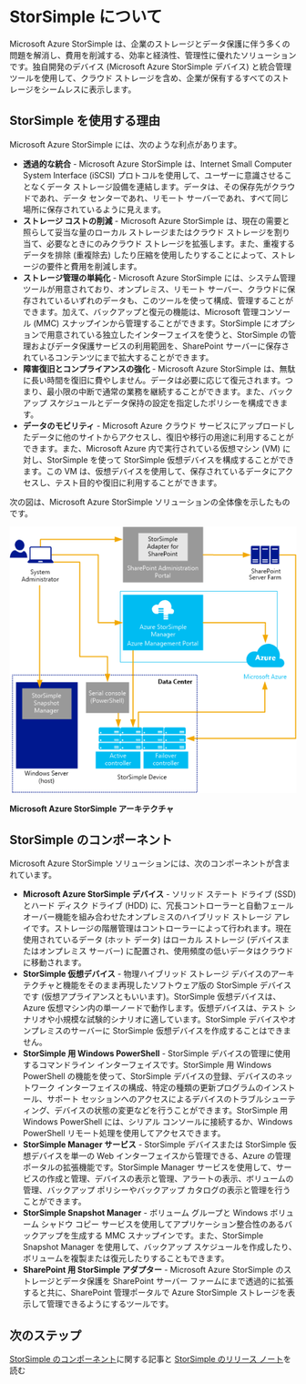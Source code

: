 ﻿<properties 
   pageTitle="StorSimple について" 
   description="StorSimple の機能、アーキテクチャ、コンポーネントについて説明します。" 
   services="storsimple" 
   documentationCenter="NA" 
   authors="SharS" 
   manager="AdinaH" 
   editor=""/>

<tags
   ms.service="storsimple"
   ms.devlang="NA"
   ms.topic="article"
   ms.tgt_pltfrm="NA"
   ms.workload="TBD" 
   ms.date="02/17/2015"
   ms.author="v-sharos@microsoft.com"/>

# StorSimple について 

Microsoft Azure StorSimple は、企業のストレージとデータ保護に伴う多くの問題を解消し、費用を削減する、効率と経済性、管理性に優れたソリューションです。独自開発のデバイス (Microsoft Azure StorSimple デバイス) と統合管理ツールを使用して、クラウド ストレージを含め、企業が保有するすべてのストレージをシームレスに表示します。

## StorSimple を使用する理由

Microsoft Azure StorSimple には、次のような利点があります。

- **透過的な統合** - Microsoft Azure StorSimple は、Internet Small Computer System Interface (iSCSI) プロトコルを使用して、ユーザーに意識させることなくデータ ストレージ設備を連結します。データは、その保存先がクラウドであれ、データ センターであれ、リモート サーバーであれ、すべて同じ場所に保存されているように見えます。
- **ストレージ コストの削減** - Microsoft Azure StorSimple は、現在の需要と照らして妥当な量のローカル ストレージまたはクラウド ストレージを割り当て、必要なときにのみクラウド ストレージを拡張します。また、重複するデータを排除 (重複除去) したり圧縮を使用したりすることによって、ストレージの要件と費用を削減します。
- **ストレージ管理の単純化** - Microsoft Azure StorSimple には、システム管理ツールが用意されており、オンプレミス、リモート サーバー、クラウドに保存されているいずれのデータも、このツールを使って構成、管理することができます。加えて、バックアップと復元の機能は、Microsoft 管理コンソール (MMC) スナップインから管理することができます。StorSimple にオプションで用意されている独立したインターフェイスを使うと、StorSimple の管理およびデータ保護サービスの利用範囲を、SharePoint サーバーに保存されているコンテンツにまで拡大することができます。 
- **障害復旧とコンプライアンスの強化** - Microsoft Azure StorSimple は、無駄に長い時間を復旧に費やしません。データは必要に応じて復元されます。つまり、最小限の中断で通常の業務を継続することができます。また、バックアップ スケジュールとデータ保持の設定を指定したポリシーを構成できます。
- **データのモビリティ** - Microsoft Azure クラウド サービスにアップロードしたデータに他のサイトからアクセスし、復旧や移行の用途に利用することができます。また、Microsoft Azure 内で実行されている仮想マシン (VM) に対し、StorSimple を使って StorSimple 仮想デバイスを構成することができます。この VM は、仮想デバイスを使用して、保存されているデータにアクセスし、テスト目的や復旧に利用することができます。 

次の図は、Microsoft Azure StorSimple ソリューションの全体像を示したものです。

![StorSimple アーキテクチャ](./media/storsimple-overview/hcs-data-services-storsimple-system-architecture.png)

**Microsoft Azure StorSimple アーキテクチャ**

## StorSimple のコンポーネント

Microsoft Azure StorSimple ソリューションには、次のコンポーネントが含まれています。

- **Microsoft Azure StorSimple デバイス** - ソリッド ステート ドライブ (SSD) とハード ディスク ドライブ (HDD) に、冗長コントローラーと自動フェールオーバー機能を組み合わせたオンプレミスのハイブリッド ストレージ アレイです。ストレージの階層管理はコントローラーによって行われます。現在使用されているデータ (ホット データ) はローカル ストレージ (デバイスまたはオンプレミス サーバー) に配置され、使用頻度の低いデータはクラウドに移動されます。
- **StorSimple 仮想デバイス** - 物理ハイブリッド ストレージ デバイスのアーキテクチャと機能をそのまま再現したソフトウェア版の StorSimple デバイスです (仮想アプライアンスともいいます)。StorSimple 仮想デバイスは、Azure 仮想マシン内の単一ノードで動作します。仮想デバイスは、テスト シナリオや小規模な試験的シナリオに適しています。StorSimple デバイスやオンプレミスのサーバーに StorSimple 仮想デバイスを作成することはできません。
- **StorSimple 用 Windows PowerShell** - StorSimple デバイスの管理に使用するコマンドライン インターフェイスです。StorSimple 用 Windows PowerShell の機能を使って、StorSimple デバイスの登録、デバイスのネットワーク インターフェイスの構成、特定の種類の更新プログラムのインストール、サポート セッションへのアクセスによるデバイスのトラブルシューティング、デバイスの状態の変更などを行うことができます。StorSimple 用 Windows PowerShell には、シリアル コンソールに接続するか、Windows PowerShell リモート処理を使用してアクセスできます。
- **StorSimple Manager サービス** - StorSimple デバイスまたは StorSimple 仮想デバイスを単一の Web インターフェイスから管理できる、Azure の管理ポータルの拡張機能です。StorSimple Manager サービスを使用して、サービスの作成と管理、デバイスの表示と管理、アラートの表示、ボリュームの管理、バックアップ ポリシーやバックアップ カタログの表示と管理を行うことができます。
- **StorSimple Snapshot Manager** - ボリューム グループと Windows ボリューム シャドウ コピー サービスを使用してアプリケーション整合性のあるバックアップを生成する MMC スナップインです。また、StorSimple Snapshot Manager を使用して、バックアップ スケジュールを作成したり、ボリュームを複製または復元したりすることもできます。 
- **SharePoint 用 StorSimple アダプター** - Microsoft Azure StorSimple のストレージとデータ保護を SharePoint サーバー ファームにまで透過的に拡張すると共に、SharePoint 管理ポータルで Azure StorSimple ストレージを表示して管理できるようにするツールです。

## 次のステップ

[StorSimple のコンポーネント](https://technet.microsoft.com/library/cc754482.aspx)に関する記事と [StorSimple のリリース ノート](https://msdn.microsoft.com/library/azure/dn772367.aspx)を読む




<!--HONumber=52-->